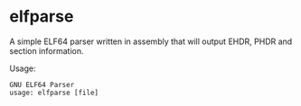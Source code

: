 elfparse
=========

A simple ELF64 parser written in assembly that will output EHDR, PHDR and section information.

Usage:
```
GNU ELF64 Parser
usage: elfparse [file]
```

